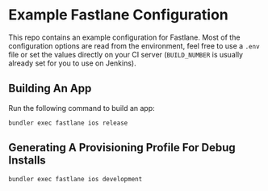 # Example Fastlane Configuration

This repo contains an example configuration for Fastlane. Most of the configuration options are
read from the environment, feel free to use a `.env` file or set the values directly on your CI
server (`BUILD_NUMBER` is usually already set for you to use on Jenkins).

## Building An App

Run the following command to build an app:

```
bundler exec fastlane ios release
```

## Generating A Provisioning Profile For Debug Installs

```
bundler exec fastlane ios development
```
